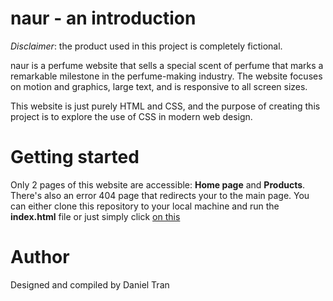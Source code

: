 # naur - an introduction
_Disclaimer_: the product used in this project is completely fictional. 

naur is a perfume website that sells a special scent of perfume that marks a remarkable milestone in the perfume-making industry. The website focuses on motion and graphics, large text, and is responsive to all screen sizes.

This website is just purely HTML and CSS, and the purpose of creating this project is to explore the use of CSS in modern web design.

# Getting started
Only 2 pages of this website are accessible: **Home page** and **Products**. There's also an error 404 page that redirects your to the main page. 
You can either clone this repository to your local machine and run the **index.html** file or just simply click <a href="https://danieltran-512.github.io/naur/" target="_blank">on this</a>

# Author
Designed and compiled by Daniel Tran
